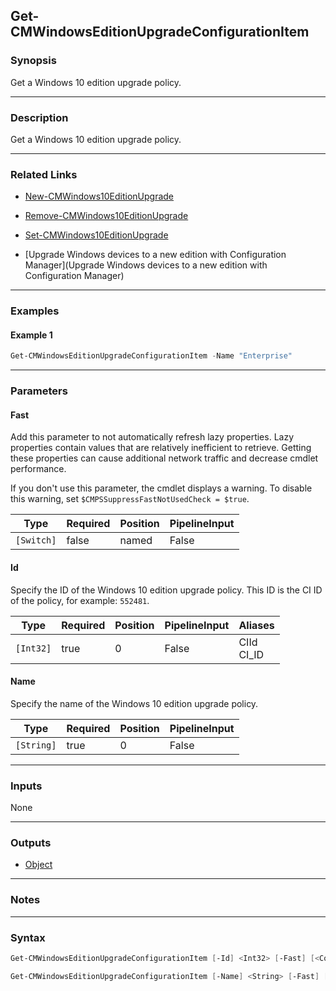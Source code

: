 Get-CMWindowsEditionUpgradeConfigurationItem
--------------------------------------------




### Synopsis
Get a Windows 10 edition upgrade policy.



---


### Description

Get a Windows 10 edition upgrade policy.



---


### Related Links
* [New-CMWindows10EditionUpgrade](New-CMWindows10EditionUpgrade)



* [Remove-CMWindows10EditionUpgrade](Remove-CMWindows10EditionUpgrade)



* [Set-CMWindows10EditionUpgrade](Set-CMWindows10EditionUpgrade)



* [Upgrade Windows devices to a new edition with Configuration Manager](Upgrade Windows devices to a new edition with Configuration Manager)





---


### Examples
#### Example 1
```PowerShell
Get-CMWindowsEditionUpgradeConfigurationItem -Name "Enterprise"
```



---


### Parameters
#### **Fast**

Add this parameter to not automatically refresh lazy properties. Lazy properties contain values that are relatively inefficient to retrieve. Getting these properties can cause additional network traffic and decrease cmdlet performance.


If you don't use this parameter, the cmdlet displays a warning. To disable this warning, set `$CMPSSuppressFastNotUsedCheck = $true`.






|Type      |Required|Position|PipelineInput|
|----------|--------|--------|-------------|
|`[Switch]`|false   |named   |False        |



#### **Id**

Specify the ID of the Windows 10 edition upgrade policy. This ID is the CI ID of the policy, for example: `552481`.






|Type     |Required|Position|PipelineInput|Aliases       |
|---------|--------|--------|-------------|--------------|
|`[Int32]`|true    |0       |False        |CIId<br/>CI_ID|



#### **Name**

Specify the name of the Windows 10 edition upgrade policy.






|Type      |Required|Position|PipelineInput|
|----------|--------|--------|-------------|
|`[String]`|true    |0       |False        |





---


### Inputs
None





---


### Outputs
* [Object](https://learn.microsoft.com/en-us/dotnet/api/System.Object)






---


### Notes




---


### Syntax
```PowerShell
Get-CMWindowsEditionUpgradeConfigurationItem [-Id] <Int32> [-Fast] [<CommonParameters>]
```
```PowerShell
Get-CMWindowsEditionUpgradeConfigurationItem [-Name] <String> [-Fast] [<CommonParameters>]
```

